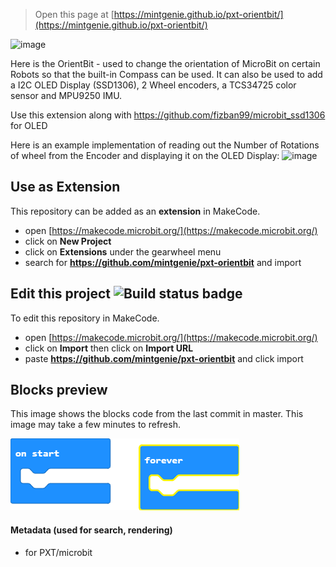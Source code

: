 
> Open this page at [https://mintgenie.github.io/pxt-orientbit/](https://mintgenie.github.io/pxt-orientbit/)

![image](https://user-images.githubusercontent.com/66748747/110723615-9e328580-8214-11eb-8e94-2296814e6245.png)

Here is the OrientBit - used to change the orientation of MicroBit on certain Robots so that the built-in Compass can be used.
It can also be used to add a I2C OLED Display (SSD1306), 2 Wheel encoders, a TCS34725 color sensor and MPU9250 IMU.

Use this extension along with https://github.com/fizban99/microbit_ssd1306 for OLED

Here is an example implementation of reading out the Number of Rotations of wheel from the Encoder and displaying it on the
OLED Display:
![image](https://user-images.githubusercontent.com/66748747/118565075-d6ed5e80-b771-11eb-8672-9f8f9566ecde.png)


## Use as Extension

This repository can be added as an **extension** in MakeCode.

* open [https://makecode.microbit.org/](https://makecode.microbit.org/)
* click on **New Project**
* click on **Extensions** under the gearwheel menu
* search for **https://github.com/mintgenie/pxt-orientbit** and import

## Edit this project ![Build status badge](https://github.com/mintgenie/pxt-orientbit/workflows/MakeCode/badge.svg)

To edit this repository in MakeCode.

* open [https://makecode.microbit.org/](https://makecode.microbit.org/)
* click on **Import** then click on **Import URL**
* paste **https://github.com/mintgenie/pxt-orientbit** and click import

## Blocks preview

This image shows the blocks code from the last commit in master.
This image may take a few minutes to refresh.

![A rendered view of the blocks](https://github.com/mintgenie/pxt-orientbit/raw/master/.github/makecode/blocks.png)

#### Metadata (used for search, rendering)

* for PXT/microbit
<script src="https://makecode.com/gh-pages-embed.js"></script><script>makeCodeRender("{{ site.makecode.home_url }}", "{{ site.github.owner_name }}/{{ site.github.repository_name }}");</script>
